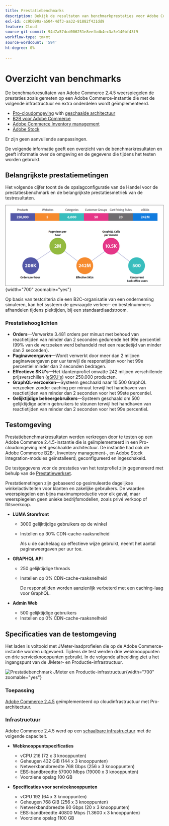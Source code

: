 ```yaml
---
title: Prestatiebenchmarks
description: Bekijk de resultaten van benchmarkprestaties voor Adobe Commerce-implementaties die worden gehost op de Adobe cloud-infrastructuur.
exl-id: cc9b090a-a504-4df3-aa32-81882f431dd9
feature: Cloud
source-git-commit: 94d7a57dcd006251e8eefbdb4ec3a5e140bf43f9
workflow-type: tm+mt
source-wordcount: '594'
ht-degree: 0%

---
```


# Overzicht van benchmarks

De benchmarkresultaten van Adobe Commerce 2.4.5 weerspiegelen de prestaties zoals gemeten op een Adobe Commerce-instantie die met de volgende infrastructuur en extra onderdelen wordt geïmplementeerd.
- [Pro-cloudomgeving](https://experienceleague.adobe.com/docs/commerce-cloud-service/user-guide/architecture/pro-architecture.html) with [geschaalde architectuur](https://experienceleague.adobe.com/docs/commerce-cloud-service/user-guide/architecture/scaled-architecture.html)
- [B2B voor Adobe Commerce](https://experienceleague.adobe.com/docs/commerce-admin/b2b/introduction.html)
- [Adobe Commerce Inventory management](https://experienceleague.adobe.com/docs/commerce-admin/inventory/introduction.html)
- [Adobe Stock](https://experienceleague.adobe.com/docs/commerce-admin/content-design/media/adobe-stock/adobe-stock.html)

Er zijn geen aanvullende aanpassingen.

De volgende informatie geeft een overzicht van de benchmarkresultaten en geeft informatie over de omgeving en de gegevens die tijdens het testen worden gebruikt.

## Belangrijkste prestatiemetingen

Het volgende cijfer toont de de opslagconfiguratie van de Handel voor de prestatiesbenchmark en de belangrijkste prestatiesmetriek van de testresultaten.

![Prestatiebenchmark JMeter en Productie-infrastructuur](../../../assets/performance/images/performance-benchmark-kpis-245-cloud.png){width="700" zoomable="yes"}

Op basis van testcriteria die een B2C-organisatie van een onderneming simuleren, kan het systeem de gevraagde verkeer- en bestelnummers afhandelen tijdens piektijden, bij een standaardlaadstroom.

### Prestatiehooglichten

- **Orders**—Verwerkte 3.481 orders per minuut met behoud van reactietijden van minder dan 2 seconden gedurende het 99e percentiel (99% van de verzoeken werd behandeld met een reactietijd van minder dan 2 seconden).
- **Paginaweergaven**—Wordt verwerkt door meer dan 2 miljoen paginaweergaven per uur terwijl de responstijden voor het 99e percentiel minder dan 2 seconden bedragen.
- **Effectieve SKU&#39;s**—Het klantenprofiel omvatte 242 miljoen verschillende prijsverschillen (<a href="https://experienceleague.adobe.com/docs/commerce-operations/implementation-playbook/best-practices/planning/product-sku-limits.html">eSKU&#39;s</a>) voor 250.000 producten.
- **GraphQL-verzoeken**—Systeem geschaald naar 10.500 GraphQL verzoeken zonder caching per minuut terwijl het handhaven van reactietijden van minder dan 2 seconden voor het 99ste percentiel.
- **Gelijktijdige beheergebruikers**—Systeem geschaald om 500 gelijktijdige admin gebruikers te steunen terwijl het handhaven van reactietijden van minder dan 2 seconden voor het 99e percentiel.

## Testomgeving

Prestatiebenchmarkresultaten werden verkregen door te testen op een Adobe Commerce 2.4.5-instantie die is geïmplementeerd in een Pro-cloudomgeving met geschaalde architectuur. De instantie had ook de Adobe Commerce B2B-, Inventory management-, en Adobe Stock Integration-modules geïnstalleerd, geconfigureerd en ingeschakeld.

De testgegevens voor de prestaties van het testprofiel zijn gegenereerd met behulp van de <a href="https://experienceleague.adobe.com/docs/commerce-operations/configuration-guide/cli/generate-data.html">Prestatiewerkset</a>.

Prestatiemetingen zijn gebaseerd op gesimuleerde dagelijkse winkelactiviteiten voor klanten en zakelijke gebruikers. De waarden weerspiegelen een bijna maximumproductie voor elk geval, maar weerspiegelen geen unieke bedrijfsmodellen, zoals privé verkoop of flitsverkoop.

- **LUMA Storefront**
   - 3000 gelijktijdige gebruikers op de winkel
   - Instellen op 30% CDN-cache-raaksnelheid

     Als u de cachelaag op effectieve wijze gebruikt, neemt het aantal paginaweergaven per uur toe.

- **GRAPHQL API**
   - 250 gelijktijdige threads
   - Instellen op 0% CDN-cache-raaksnelheid

     De responstijden worden aanzienlijk verbeterd met een caching-laag voor GraphQL.

- **Admin Web**
   - 500 gelijktijdige gebruikers
   - Instellen op 0% CDN-cache-raaksnelheid

## Specificaties van de testomgeving

Het laden is voltooid met JMeter-laadprofielen die op de Adobe Commerce-instantie worden uitgevoerd. Tijdens de test werden drie webknooppunten en drie serviceknooppunten gebruikt. In de volgende afbeelding ziet u het ingangspunt van de JMeter- en Productie-infrastructuur.

![Prestatiebenchmark JMeter en Productie-infrastructuur](https://git.corp.adobe.com/storage/user/43354/files/4d801e3e-96b7-4193-b94f-12571263b495){width="700" zoomable="yes"}

### Toepassing

<a href="https://experienceleague.adobe.com/docs/commerce-operations/release/notes/adobe-commerce/2-4-5.html">Adobe Commerce 2.4.5</a> geïmplementeerd op cloudinfrastructuur met Pro-architectuur.

### Infrastructuur

Adobe Commerce 2.4.5 werd op een [schaalbare infrastructuur](https://experienceleague.adobe.com/docs/commerce-cloud-service/user-guide/architecture/scaled-architecture.html) met de volgende capaciteit.

- **Webknooppuntspecificaties**
   - vCPU 216 (72 x 3 knooppunten)
   - Geheugen 432 GiB (144 x 3 knooppunten)
   - Netwerkbandbreedte 768 Gbps (256 x 3 knooppunten)
   - EBS-bandbreedte 57000 Mbps (19000 x 3 knooppunten)
   - Voorziene opslag 100 GB

- **Specificaties voor serviceknooppunten**
   - vCPU 192 (64 x 3 knooppunten)
   - Geheugen 768 GiB (256 x 3 knooppunten)
   - Netwerkbandbreedte 60 Gbps (20 x 3 knooppunten)
   - EBS-bandbreedte 40800 Mbps (1.3600 x 3 knooppunten)
   - Voorziene opslag 1100 GB
